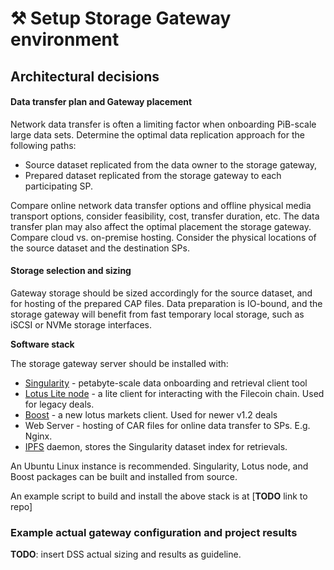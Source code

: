 # ⚒ Setup Storage Gateway environment

## Architectural decisions

#### Data transfer plan and Gateway placement

Network data transfer is often a limiting factor when onboarding PiB-scale large data sets. Determine the optimal data replication approach for the following paths:

* Source dataset replicated from the data owner to the storage gateway,
* Prepared dataset replicated from the storage gateway to each participating SP.

Compare online network data transfer options and offline physical media transport options, consider feasibility, cost, transfer duration, etc. The data transfer plan may also affect the optimal placement the storage gateway. Compare cloud vs. on-premise hosting. Consider the physical locations of the source dataset and the destination SPs.

#### Storage selection and sizing

Gateway storage should be sized accordingly for the source dataset, and for hosting of the prepared CAP files. Data preparation is IO-bound, and the storage gateway will benefit from fast temporary local storage, such as iSCSI or NVMe storage interfaces.&#x20;

**Software stack**

The storage gateway server should be installed with:

* [Singularity](https://singularity.storage/) - petabyte-scale data onboarding and retrieval client tool&#x20;
* [Lotus Lite node](https://lotus.filecoin.io/lotus/install/lotus-lite/) - a lite client for interacting with the Filecoin chain. Used for legacy deals.
* [Boost](https://boost.filecoin.io/) - a new lotus markets client. Used for newer v1.2 deals
* Web Server - hosting of CAR files for online data transfer to SPs. E.g. Nginx.
* [IPFS](https://docs.ipfs.tech/install/) daemon, stores the Singularity dataset index for retrievals.

An Ubuntu Linux instance is recommended. Singularity, Lotus node, and Boost packages can be built and installed from source.

An example script to build and install the above stack is at \[**TODO** link to repo]

### **Example actual gateway configuration and project results**

**TODO**: insert DSS actual sizing and results as guideline.





